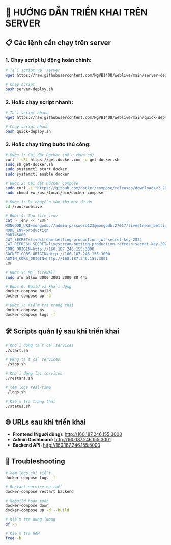 # 🚀 HƯỚNG DẪN TRIỂN KHAI TRÊN SERVER

## 📋 Các lệnh cần chạy trên server

### 1. Chạy script tự động hoàn chỉnh:
```bash
# Tải script về server
wget https://raw.githubusercontent.com/NgVB1408/weblive/main/server-deploy.sh

# Chạy script
bash server-deploy.sh
```

### 2. Hoặc chạy script nhanh:
```bash
# Tải script nhanh
wget https://raw.githubusercontent.com/NgVB1408/weblive/main/quick-deploy.sh

# Chạy script nhanh
bash quick-deploy.sh
```

### 3. Hoặc chạy từng bước thủ công:

```bash
# Bước 1: Cài đặt Docker (nếu chưa có)
curl -fsSL https://get.docker.com -o get-docker.sh
sudo sh get-docker.sh
sudo systemctl start docker
sudo systemctl enable docker

# Bước 2: Cài đặt Docker Compose
sudo curl -L "https://github.com/docker/compose/releases/download/v2.20.0/docker-compose-$(uname -s)-$(uname -m)" -o /usr/local/bin/docker-compose
sudo chmod +x /usr/local/bin/docker-compose

# Bước 3: Di chuyển vào thư mục dự án
cd /root/weblive

# Bước 4: Tạo file .env
cat > .env << 'EOF'
MONGODB_URI=mongodb://admin:password123@mongodb:27017/livestream_betting?authSource=admin
NODE_ENV=production
PORT=5000
JWT_SECRET=livestream-betting-production-jwt-secret-key-2024
JWT_REFRESH_SECRET=livestream-betting-production-refresh-secret-key-2024
CORS_ORIGIN=http://160.187.246.155:3000
SOCKET_CORS_ORIGIN=http://160.187.246.155:3000
ADMIN_CORS_ORIGIN=http://160.187.246.155:3001
EOF

# Bước 5: Mở firewall
sudo ufw allow 3000 3001 5000 80 443

# Bước 6: Build và khởi động
docker-compose build
docker-compose up -d

# Bước 7: Kiểm tra trạng thái
docker-compose ps
docker-compose logs -f
```

## 🛠️ Scripts quản lý sau khi triển khai

```bash
# Khởi động tất cả services
./start.sh

# Dừng tất cả services  
./stop.sh

# Khởi động lại services
./restart.sh

# Xem logs real-time
./logs.sh

# Kiểm tra trạng thái
./status.sh
```

## 🌐 URLs sau khi triển khai

- **Frontend (Người dùng):** http://160.187.246.155:3000
- **Admin Dashboard:** http://160.187.246.155:3001
- **Backend API:** http://160.187.246.155:5000

## 🔧 Troubleshooting

```bash
# Xem logs chi tiết
docker-compose logs -f

# Restart service cụ thể
docker-compose restart backend

# Rebuild hoàn toàn
docker-compose down
docker-compose up -d --build

# Kiểm tra dung lượng
df -h

# Kiểm tra RAM
free -h
```
